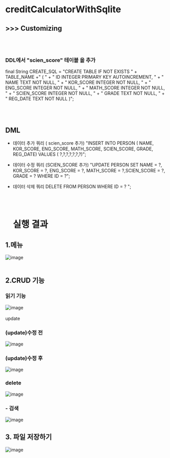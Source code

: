 # creditCalculatorWithSqlite

    
## >>> Customizing 
<br/><br/>


### DDL에서 "scien_score" 테이블 을 추가 
final String CREATE_SQL = "CREATE TABLE IF NOT EXISTS " + TABLE_NAME +" (  "
            + "  ID  INTEGER  PRIMARY KEY  AUTOINCREMENT, "
            + "  NAME     TEXT     NOT NULL,  "
            + "  KOR_SCORE     INTEGER     NOT NULL, "
            + "  ENG_SCORE     INTEGER     NOT NULL, "
            + "  MATH_SCORE     INTEGER     NOT NULL, "
            + "  SCIEN_SCORE    INTEGER     NOT NULL, "
            + "  GRADE     TEXT     NOT NULL, "
            + "  REG_DATE    TEXT     NOT NULL  )";
            
            
<br/><br/>
## DML

- 데이터 추가 쿼리 ( scien_score 추가) 
"INSERT INTO PERSON ( NAME, KOR_SCORE, ENG_SCORE, MATH_SCORE, SCIEN_SCORE, GRADE, REG_DATE) VALUES ( ?,?,?,?,?,?,?)";
- 데이터 수정 쿼리 (SCIEN_SCORE 추가) 
"UPDATE PERSON SET NAME = ?, KOR_SCORE = ?, ENG_SCORE = ?, MATH_SCORE = ?,SCIEN_SCORE = ?, GRADE = ? WHERE ID = ?"; 
- 데이터 삭제 쿼리 
DELETE FROM PERSON WHERE ID = ? ";
            
    <br/><br/>   
 
  # 실행 결과
  
## 1.메뉴<br/>
![image](https://user-images.githubusercontent.com/83248175/124380020-73090000-dcf5-11eb-97ed-fcadf277ad4c.png)
<br/><br/>

## 2.CRUD 기능<br/>
### 읽기 기능 <br/>
![image](https://user-images.githubusercontent.com/83248175/124380039-9af86380-dcf5-11eb-8bfd-024623a6511b.png)
<br/><br/>
update <br/>
### (update)수정 전  <br/>
![image](https://user-images.githubusercontent.com/83248175/124380084-cf6c1f80-dcf5-11eb-91d1-36195d881640.png)


### (update)수정 후  <br/>
![image](https://user-images.githubusercontent.com/83248175/124380115-f4f92900-dcf5-11eb-9f95-597edad23d68.png)


### delete <br/>
![image](https://user-images.githubusercontent.com/83248175/124380129-0fcb9d80-dcf6-11eb-8a83-8183de25cb24.png)


### - 검색  <br/>
![image](https://user-images.githubusercontent.com/83248175/124380180-502b1b80-dcf6-11eb-9040-c33f311142f5.png)


## 3. 파일 저장하기  <br/> 
![image](https://user-images.githubusercontent.com/83248175/124380205-6e911700-dcf6-11eb-84a3-268bd0d5a864.png)
<br/><br/>
